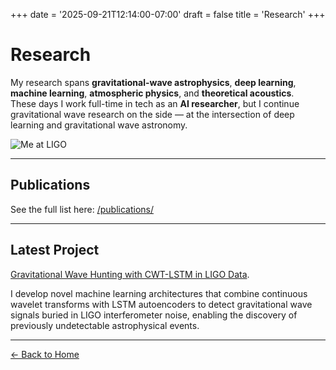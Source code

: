 +++
date = '2025-09-21T12:14:00-07:00'
draft = false
title = 'Research'
+++

# Research

My research spans **gravitational-wave astrophysics**, **deep learning**, **machine learning**, **atmospheric physics**, and **theoretical acoustics**.  
These days I work full-time in tech as an **AI researcher**, but I continue gravitational wave research on the side — at the intersection of deep learning and gravitational wave astronomy.

![Me at LIGO](/img/bunny_suit.JPG)

---

## Publications
See the full list here: [/publications/](/publications/)

---

## Latest Project

[Gravitational Wave Hunting with CWT-LSTM in LIGO Data](https://github.com/jericho-cain/gravWH/tree/aws-ligo-data). 

I develop novel machine learning architectures that combine continuous wavelet transforms with LSTM autoencoders to detect gravitational wave signals buried in LIGO interferometer noise, enabling the discovery of previously undetectable astrophysical events.

---
[← Back to Home](/)

